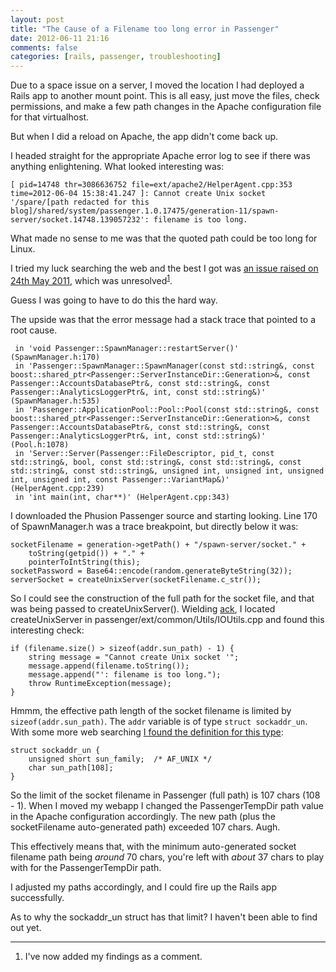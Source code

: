 ```yaml
---
layout: post
title: "The Cause of a Filename too long error in Passenger"
date: 2012-06-11 21:16
comments: false
categories: [rails, passenger, troubleshooting]
---
```


Due to a space issue on a server, I moved the location I had deployed a Rails app to another mount point. This is all easy, just move the files, check permissions, and make a few path changes in the Apache configuration file for that virtualhost.

But when I did a reload on Apache, the app didn't come back up.

I headed straight for the appropriate Apache error log to see if there was anything enlightening. What looked interesting was:

    [ pid=14748 thr=3086636752 file=ext/apache2/HelperAgent.cpp:353 time=2012-06-04 15:38:41.247 ]: Cannot create Unix socket '/spare/[path redacted for this blog]/shared/system/passenger.1.0.17475/generation-11/spawn-server/socket.14748.139057232': filename is too long.

What made no sense to me was that the quoted path could be too long for Linux.

I tried my luck searching the web and the best I got was [an issue raised on 24th May 2011](http://code.google.com/p/phusion-passenger/issues/detail?id=674), which was unresolved<sup>[1](#footnote)</sup>.

Guess I was going to have to do this the hard way.

The upside was that the error message had a stack trace that pointed to a root cause.

     in 'void Passenger::SpawnManager::restartServer()' (SpawnManager.h:170)
     in 'Passenger::SpawnManager::SpawnManager(const std::string&, const boost::shared_ptr<Passenger::ServerInstanceDir::Generation>&, const Passenger::AccountsDatabasePtr&, const std::string&, const Passenger::AnalyticsLoggerPtr&, int, const std::string&)' (SpawnManager.h:535)
     in 'Passenger::ApplicationPool::Pool::Pool(const std::string&, const boost::shared_ptr<Passenger::ServerInstanceDir::Generation>&, const Passenger::AccountsDatabasePtr&, const std::string&, const Passenger::AnalyticsLoggerPtr&, int, const std::string&)' (Pool.h:1078)
     in 'Server::Server(Passenger::FileDescriptor, pid_t, const std::string&, bool, const std::string&, const std::string&, const std::string&, const std::string&, unsigned int, unsigned int, unsigned int, unsigned int, const Passenger::VariantMap&)' (HelperAgent.cpp:239)
     in 'int main(int, char**)' (HelperAgent.cpp:343)

I downloaded the Phusion Passenger source and starting looking. Line 170 of SpawnManager.h was a trace breakpoint, but directly below it was:

    socketFilename = generation->getPath() + "/spawn-server/socket." +
        toString(getpid()) + "." +
        pointerToIntString(this);
    socketPassword = Base64::encode(random.generateByteString(32));
    serverSocket = createUnixServer(socketFilename.c_str());

So I could see the construction of the full path for the socket file, and that was being passed to createUnixServer(). Wielding [ack](http://betterthangrep.com/), I located createUnixServer in passenger/ext/common/Utils/IOUtils.cpp and found this interesting check:

    if (filename.size() > sizeof(addr.sun_path) - 1) {
        string message = "Cannot create Unix socket '";
        message.append(filename.toString());
        message.append("': filename is too long.");
        throw RuntimeException(message);
    }

Hmmm, the effective path length of the socket filename is limited by `sizeof(addr.sun_path)`. The `addr` variable is of type `struct sockaddr_un`. With some more web searching [I found the definition for this type](http://www.ccplusplus.com/2011/10/struct-sockaddrun.html):

    struct sockaddr_un {
        unsigned short sun_family;  /* AF_UNIX */
        char sun_path[108];
    }

So the limit of the socket filename in Passenger (full path) is 107 chars (108 - 1). When I moved my webapp I changed the PassengerTempDir path value in the Apache configuration accordingly. The new path (plus the socketFilename auto-generated path) exceeded 107 chars. Augh.

This effectively means that, with the minimum auto-generated socket filename path being _around_ 70 chars, you're left with _about_ 37 chars to play with for the PassengerTempDir path.

I adjusted my paths accordingly, and I could fire up the Rails app successfully.

As to why the sockaddr_un struct has that limit? I haven't been able to find out yet.

---
<a id="footnote"></a>
1. I've now added my findings as a comment.
